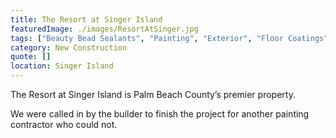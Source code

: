 ```yaml
---
title: The Resort at Singer Island
featuredImage: ./images/ResortAtSinger.jpg
tags: ["Beauty Bead Sealants", "Painting", "Exterior", "Floor Coatings", "Multi-Unit Residential", "Interior"]
category: New Construction
quote: []
location: Singer Island
---
```

The Resort at Singer Island is Palm Beach County’s premier property.

We were called in by the builder to finish the project for another painting
contractor who could not.
